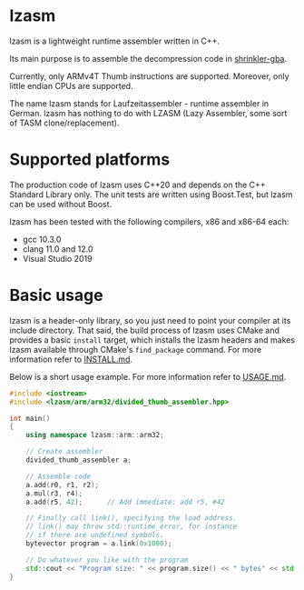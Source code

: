 # lzasm
lzasm is a lightweight runtime assembler written in C++.

Its main purpose is to assemble the decompression code in [shrinkler-gba](http://github.com/tom42/shrinkler-gba).

Currently, only ARMv4T Thumb instructions are supported.
Moreover, only little endian CPUs are supported.

The name lzasm stands for Laufzeitassembler - runtime assembler in German.
lzasm has nothing to do with LZASM (Lazy Assembler, some sort of TASM clone/replacement).

# Supported platforms

The production code of lzasm uses C++20 and depends on the C++ Standard Library only.
The unit tests are written using Boost.Test, but lzasm can be used without Boost.

lzasm has been tested with the following compilers, x86 and x86-64 each:
* gcc 10.3.0
* clang 11.0 and 12.0
* Visual Studio 2019

# Basic usage
lzasm is a header-only library, so you just need to point your compiler at its include directory.
That said, the build process of lzasm uses CMake and provides a basic `install` target,
which installs the lzasm headers and makes lzasm available through CMake's `find_package` command.
For more information refer to [INSTALL.md](INSTALL.md).

Below is a short usage example. For more information refer to [USAGE.md](USAGE.md).

```c++
#include <iostream>
#include <lzasm/arm/arm32/divided_thumb_assembler.hpp>

int main()
{
    using namespace lzasm::arm::arm32;

    // Create assembler
    divided_thumb_assembler a;

    // Assemble code
    a.add(r0, r1, r2);
    a.mul(r3, r4);
    a.add(r5, 42);      // Add immediate: add r5, #42

    // Finally call link(), specifying the load address.
    // link() may throw std::runtime_error, for instance
    // if there are undefined symbols.
    bytevector program = a.link(0x1000);

    // Do whatever you like with the program
    std::cout << "Program size: " << program.size() << " bytes" << std::endl;
}
```
